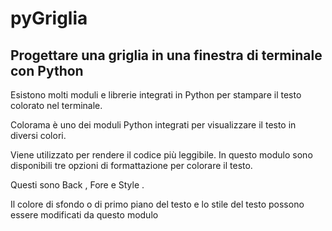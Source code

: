 # pyGriglia
## Progettare una griglia in una finestra di terminale con Python

Esistono molti moduli e librerie integrati in Python per stampare il testo colorato nel terminale. 

Colorama è uno dei moduli Python integrati per visualizzare il testo in diversi colori. 

Viene utilizzato per rendere il codice più leggibile. In questo modulo sono disponibili tre opzioni di formattazione per colorare il testo. 

Questi sono Back , Fore e Style . 

Il colore di sfondo o di primo piano del testo e lo stile del testo possono essere modificati da questo modulo

